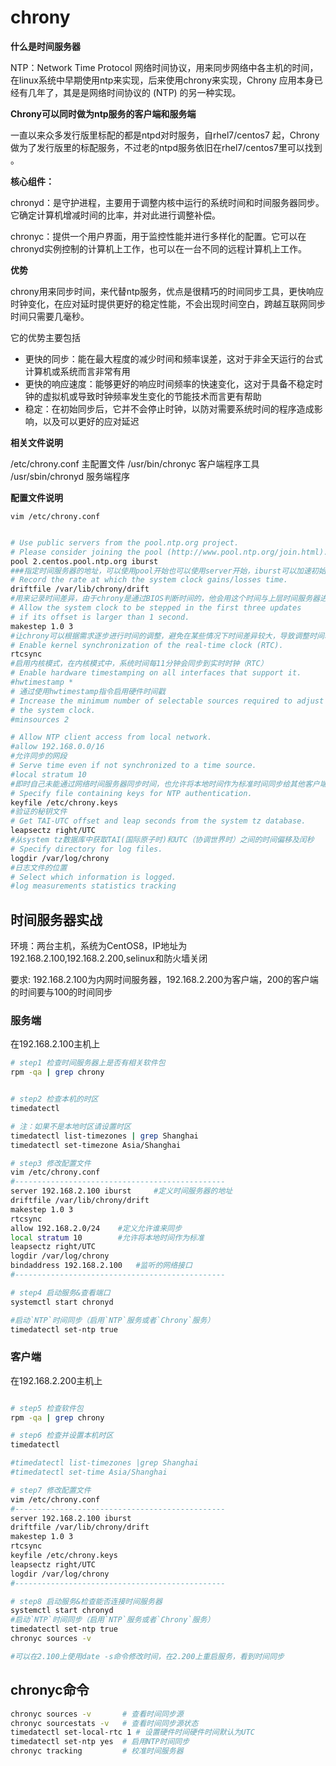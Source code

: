 # chrony

**什么是时间服务器**

NTP：Network Time Protocol 网络时间协议，用来同步网络中各主机的时间，在linux系统中早期使用ntp来实现，后来使用chrony来实现，Chrony 应用本身已经有几年了，其是是网络时间协议的 (NTP) 的另一种实现。

**Chrony可以同时做为ntp服务的客户端和服务端**

一直以来众多发行版里标配的都是ntpd对时服务，自rhel7/centos7 起，Chrony做为了发行版里的标配服务，不过老的ntpd服务依旧在rhel7/centos7里可以找到 。

**核心组件：**

chronyd：是守护进程，主要用于调整内核中运行的系统时间和时间服务器同步。它确定计算机增减时间的比率，并对此进行调整补偿。

chronyc：提供一个用户界面，用于监控性能并进行多样化的配置。它可以在chronyd实例控制的计算机上工作，也可以在一台不同的远程计算机上工作。

**优势**

chrony用来同步时间，来代替ntp服务，优点是很精巧的时间同步工具，更快响应时钟变化，在应对延时提供更好的稳定性能，不会出现时间空白，跨越互联网同步时间只需要几毫秒。

它的优势主要包括

- 更快的同步：能在最大程度的减少时间和频率误差，这对于非全天运行的台式计算机或系统而言非常有用
- 更快的响应速度：能够更好的响应时间频率的快速变化，这对于具备不稳定时钟的虚拟机或导致时钟频率发生变化的节能技术而言更有帮助
- 稳定：在初始同步后，它并不会停止时钟，以防对需要系统时间的程序造成影响，以及可以更好的应对延迟

**相关文件说明**

/etc/chrony.conf  主配置文件
/usr/bin/chronyc  客户端程序工具
/usr/sbin/chronyd 服务端程序

**配置文件说明**

`vim /etc/chrony.conf`

```bash

# Use public servers from the pool.ntp.org project.
# Please consider joining the pool (http://www.pool.ntp.org/join.html).
pool 2.centos.pool.ntp.org iburst
###指定时间服务器的地址，可以使用pool开始也可以使用server开始，iburst可以加速初始同步，perfer表示优先
# Record the rate at which the system clock gains/losses time.
driftfile /var/lib/chrony/drift
#用来记录时间差异，由于chrony是通过BIOS判断时间的，他会用这个时间与上层时间服务器进行对比，将差异记录下来
# Allow the system clock to be stepped in the first three updates
# if its offset is larger than 1 second.
makestep 1.0 3
#让chrony可以根据需求逐步进行时间的调整，避免在某些情况下时间差异较大，导致调整时间耗时过长，以上的设置表示在误差时间大于1.0秒的话，前三次使用update更新时间是使用step（分阶段）而不是slew(微调),如果最后一个值是负数的话，如-1则表示随时步进
# Enable kernel synchronization of the real-time clock (RTC).
rtcsync
#启用内核模式，在内核模式中，系统时间每11分钟会同步到实时时钟（RTC）
# Enable hardware timestamping on all interfaces that support it.
#hwtimestamp *
# 通过使用hwtimestamp指令启用硬件时间戳
# Increase the minimum number of selectable sources required to adjust
# the system clock.
#minsources 2

# Allow NTP client access from local network.
#allow 192.168.0.0/16
#允许同步的网段
# Serve time even if not synchronized to a time source.
#local stratum 10
#即时自己未能通过网络时间服务器同步时间，也允许将本地时间作为标准时间同步给其他客户端
# Specify file containing keys for NTP authentication.
keyfile /etc/chrony.keys
#验证的秘钥文件
# Get TAI-UTC offset and leap seconds from the system tz database.
leapsectz right/UTC
#从system tz数据库中获取TAI(国际原子时)和UTC（协调世界时）之间的时间偏移及闰秒
# Specify directory for log files.
logdir /var/log/chrony
#日志文件的位置
# Select which information is logged.
#log measurements statistics tracking
```

## 时间服务器实战

环境：两台主机，系统为CentOS8，IP地址为192.168.2.100,192.168.2.200,selinux和防火墙关闭

要求: 192.168.2.100为内网时间服务器，192.168.2.200为客户端，200的客户端的时间要与100的时间同步

### 服务端

在192.168.2.100主机上

```bash
# step1	检查时间服务器上是否有相关软件包
rpm -qa | grep chrony


# step2	检查本机的时区
timedatectl 

# 注：如果不是本地时区请设置时区
timedatectl list-timezones | grep Shanghai
timedatectl set-timezone Asia/Shanghai

# step3	修改配置文件
vim /etc/chrony.conf
#-----------------------------------------------
server 192.168.2.100 iburst		#定义时间服务器的地址
driftfile /var/lib/chrony/drift	
makestep 1.0 3
rtcsync
allow 192.168.2.0/24	#定义允许谁来同步
local stratum 10	    #允许将本地时间作为标准
leapsectz right/UTC	
logdir /var/log/chrony
bindaddress 192.168.2.100	#监听的网络接口
#-----------------------------------------------

# step4	启动服务&查看端口
systemctl start chronyd

#启动`NTP`时间同步（启用`NTP`服务或者`Chrony`服务）
timedatectl set-ntp true
```

### 客户端

在192.168.2.200主机上

```bash

# step5	检查软件包
rpm -qa | grep chrony

# step6	检查并设置本机时区
timedatectl 

#timedatectl list-timezones |grep Shanghai
#timedatectl set-time Asia/Shanghai

# step7	修改配置文件
vim /etc/chrony.conf
#-----------------------------------------------
server 192.168.2.100 iburst
driftfile /var/lib/chrony/drift
makestep 1.0 3
rtcsync
keyfile /etc/chrony.keys
leapsectz right/UTC
logdir /var/log/chrony
#-----------------------------------------------

# step8 启动服务&检查能否连接时间服务器
systemctl start chronyd
#启动`NTP`时间同步（启用`NTP`服务或者`Chrony`服务）
timedatectl set-ntp true
chronyc sources -v

#可以在2.100上使用date -s命令修改时间，在2.200上重启服务，看到时间同步

```

## chronyc命令

```bash
chronyc sources -v		 # 查看时间同步源
chronyc sourcestats -v	 # 查看时间同步源状态
timedatectl set-local-rtc 1	# 设置硬件时间硬件时间默认为UTC
timedatectl set-ntp yes	 # 启用NTP时间同步
chronyc tracking	     # 校准时间服务器
```
